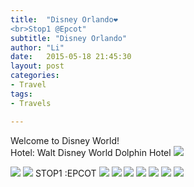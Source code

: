 ```yaml
---
title:  "Disney Orlando❤
<br>Stop1 @Epcot"
subtitle: "Disney Orlando"
author: "Li"
date:   2015-05-18 21:45:30
layout: post
categories:
- Travel
tags:
- Travels

---
```

Welcome to Disney World!
<br>Hotel: Walt Disney World Dolphin Hotel
<img src="{{ site.baseurl }}/images/pic_hotel_1.jpg">

<!--break-->

<img src="{{ site.baseurl }}/images/pic_hotel_2.jpg">

<img src="{{ site.baseurl }}/images/pic_epcot_1.jpg">
STOP1 :EPCOT
<img src="{{ site.baseurl }}/images/pic_epcot_2.jpg">

<img src="{{ site.baseurl }}/images/pic_epcot_3.jpg">

<img src="{{ site.baseurl }}/images/pic_epcot_4.jpg">

<img src="{{ site.baseurl }}/images/pic_epcot_5.jpg">

<img src="{{ site.baseurl }}/images/pic_epcot_6.jpg">

<img src="{{ site.baseurl }}/images/pic_epcot_7.jpg">

<img src="{{ site.baseurl }}/images/pic_epcot_8.jpg">
